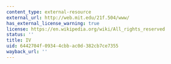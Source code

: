 ```yaml
---
content_type: external-resource
external_url: http://web.mit.edu/21f.504/www/
has_external_license_warning: true
license: https://en.wikipedia.org/wiki/All_rights_reserved
status: ''
title: IV
uid: 6442704f-0934-4cbb-ac0d-382cb7ce7355
wayback_url: ''
---
```


